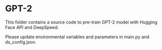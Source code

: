 # GPT-2
This folder contains a source code to pre-train GPT-2 model with Hugging Face API and DeepSpeed.

Please update environmental variables and parameters in main.py and ds_config.json.

